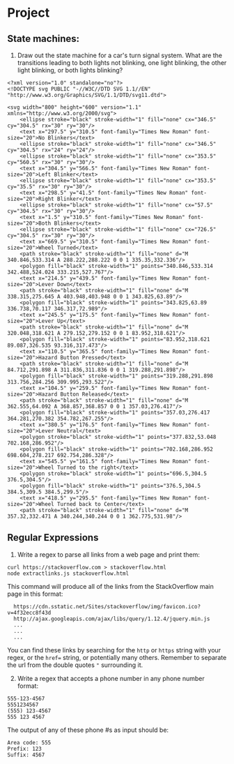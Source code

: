 # Project

## State machines:

1. Draw out the state machine for a car's turn signal system. What are the
   transitions leading to both lights not blinking, one light blinking, the
   other light blinking, or both lights blinking?
   
```
<?xml version="1.0" standalone="no"?>
<!DOCTYPE svg PUBLIC "-//W3C//DTD SVG 1.1//EN" "http://www.w3.org/Graphics/SVG/1.1/DTD/svg11.dtd">

<svg width="800" height="600" version="1.1" xmlns="http://www.w3.org/2000/svg">
	<ellipse stroke="black" stroke-width="1" fill="none" cx="346.5" cy="304.5" rx="30" ry="30"/>
	<text x="297.5" y="310.5" font-family="Times New Roman" font-size="20">No Blinkers</text>
	<ellipse stroke="black" stroke-width="1" fill="none" cx="346.5" cy="304.5" rx="24" ry="24"/>
	<ellipse stroke="black" stroke-width="1" fill="none" cx="353.5" cy="560.5" rx="30" ry="30"/>
	<text x="304.5" y="566.5" font-family="Times New Roman" font-size="20">Left Blinker</text>
	<ellipse stroke="black" stroke-width="1" fill="none" cx="353.5" cy="35.5" rx="30" ry="30"/>
	<text x="298.5" y="41.5" font-family="Times New Roman" font-size="20">Right Blinker</text>
	<ellipse stroke="black" stroke-width="1" fill="none" cx="57.5" cy="304.5" rx="30" ry="30"/>
	<text x="1.5" y="310.5" font-family="Times New Roman" font-size="20">Both Blinkers</text>
	<ellipse stroke="black" stroke-width="1" fill="none" cx="726.5" cy="304.5" rx="30" ry="30"/>
	<text x="669.5" y="310.5" font-family="Times New Roman" font-size="20">Wheel Turned</text>
	<path stroke="black" stroke-width="1" fill="none" d="M 340.846,533.314 A 288.222,288.222 0 0 1 335.35,332.336"/>
	<polygon fill="black" stroke-width="1" points="340.846,533.314 342.488,524.024 333.215,527.767"/>
	<text x="214.5" y="439.5" font-family="Times New Roman" font-size="20">Lever Down</text>
	<path stroke="black" stroke-width="1" fill="none" d="M 338.315,275.645 A 403.948,403.948 0 0 1 343.825,63.89"/>
	<polygon fill="black" stroke-width="1" points="343.825,63.89 336.738,70.117 346.317,72.989"/>
	<text x="245.5" y="175.5" font-family="Times New Roman" font-size="20">Lever Up</text>
	<path stroke="black" stroke-width="1" fill="none" d="M 320.048,318.621 A 279.152,279.152 0 0 1 83.952,318.621"/>
	<polygon fill="black" stroke-width="1" points="83.952,318.621 89.087,326.535 93.316,317.473"/>
	<text x="110.5" y="365.5" font-family="Times New Roman" font-size="20">Hazard Button Pressed</text>
	<path stroke="black" stroke-width="1" fill="none" d="M 84.712,291.898 A 311.836,311.836 0 0 1 319.288,291.898"/>
	<polygon fill="black" stroke-width="1" points="319.288,291.898 313.756,284.256 309.995,293.522"/>
	<text x="104.5" y="259.5" font-family="Times New Roman" font-size="20">Hazard Button Released</text>
	<path stroke="black" stroke-width="1" fill="none" d="M 362.555,64.092 A 368.857,368.857 0 0 1 357.03,276.417"/>
	<polygon fill="black" stroke-width="1" points="357.03,276.417 364.281,270.382 354.782,267.255"/>
	<text x="380.5" y="176.5" font-family="Times New Roman" font-size="20">Lever Neutral</text>
	<polygon stroke="black" stroke-width="1" points="377.832,53.048 702.168,286.952"/>
	<polygon fill="black" stroke-width="1" points="702.168,286.952 698.604,278.217 692.754,286.328"/>
	<text x="545.5" y="161.5" font-family="Times New Roman" font-size="20">Wheel Turned to the right</text>
	<polygon stroke="black" stroke-width="1" points="696.5,304.5 376.5,304.5"/>
	<polygon fill="black" stroke-width="1" points="376.5,304.5 384.5,309.5 384.5,299.5"/>
	<text x="418.5" y="295.5" font-family="Times New Roman" font-size="20">Wheel Turned back to Center</text>
	<path stroke="black" stroke-width="1" fill="none" d="M 357.32,332.471 A 340.244,340.244 0 0 1 362.775,531.98"/>
```

## Regular Expressions

1. Write a regex to parse all links from a web page and print them:

```
curl https://stackoverflow.com > stackoverflow.html
node extractlinks.js stackoverflow.html
```

This command will produce all of the links from the StackOverflow main page in
this format:

      https://cdn.sstatic.net/Sites/stackoverflow/img/favicon.ico?v=4f32ecc8f43d
      http://ajax.googleapis.com/ajax/libs/query/1.12.4/jquery.min.js
      ...
      ...
      ...

You can find these links by searching for the `http` or `https` string with your
regex, or the `href=` string, or potentially many others. Remember to separate
the url from the double quotes `"` surrounding it.

2. Write a regex that accepts a phone number in any phone number format:

```
555-123-4567
5551234567
(555) 123-4567
555 123 4567
```

The output of any of these phone #s as input should be:

```
Area code: 555
Prefix: 123
Suffix: 4567
```

